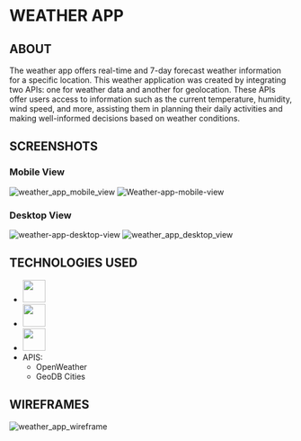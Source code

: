 # WEATHER APP #
## ABOUT ##
The weather app offers real-time and 7-day forecast weather information for a specific location.
This weather application was created by integrating two APIs: one for weather data and another for geolocation. These APIs offer users access to information such as the current temperature, humidity, wind speed, and more, assisting them in planning their daily activities and making well-informed decisions based on weather conditions.
## SCREENSHOTS ##
### Mobile View ###
![weather_app_mobile_view](https://github.com/jessvasq/Weather-App/assets/119137671/87b9bced-1450-4d16-87e9-9f7e0fd6048d)
![Weather-app-mobile-view](https://github.com/jessvasq/Weather-App/assets/119137671/10ffb2d0-21c9-49d4-93cf-fd1ba7be0ba6)

### Desktop View ###
![weather-app-desktop-view](https://github.com/jessvasq/Weather-App/assets/119137671/fb7ca5db-39ac-4236-90ea-007c666dbe51)
![weather_app_desktop_view](https://github.com/jessvasq/Weather-App/assets/119137671/10efb555-8466-4628-9233-6844ec8f75e9)

## TECHNOLOGIES USED
* <img src='https://github.com/jessvasq/Weather-App/assets/119137671/e66cb05e-0a4a-459b-ae49-87e7b45ccb75' width=40px height=40px> 
* <img src='https://github.com/jessvasq/Weather-App/assets/119137671/3ba61b8f-b137-443b-86d1-c4be68f7e1b3' width=40px height=40px> 
* <img src='https://github.com/jessvasq/Weather-App/assets/119137671/d2634705-c53b-4e4c-9fc0-a80b69691bf8' width=40px height=40px> 
* APIS:
  *  OpenWeather
  *  GeoDB Cities

## WIREFRAMES
![weather_app_wireframe](https://github.com/jessvasq/Weather-App/assets/119137671/a74ba9cf-d9a7-4870-b411-7a2d8a62aaaa)




